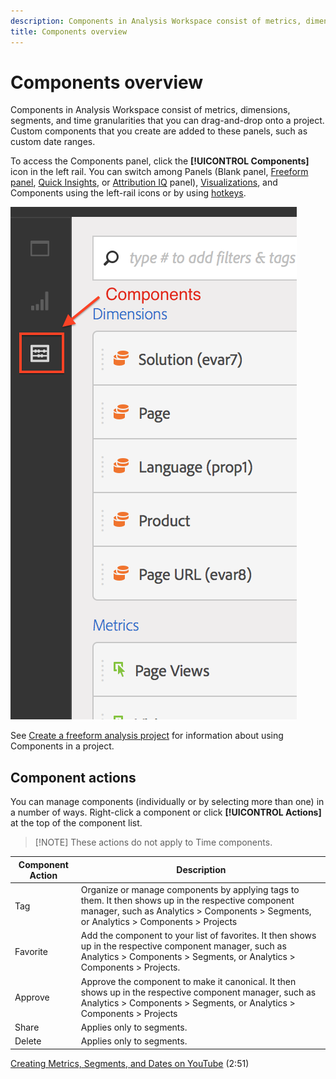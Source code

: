 ```yaml
---
description: Components in Analysis Workspace consist of metrics, dimensions, segments, and time granularities that you can drag-and-drop onto a project. Custom components that you create are added to these panels, such as custom date ranges.
title: Components overview
---
```


# Components overview

Components in Analysis Workspace consist of metrics, dimensions, segments, and time granularities that you can drag-and-drop onto a project. Custom components that you create are added to these panels, such as custom date ranges.

To access the Components panel, click the **[!UICONTROL Components]** icon in the left rail. You can switch among Panels (Blank panel, [Freeform panel](/help/analysis-workspace/visualizations/freeform-table.md), [Quick Insights](/help/analysis-workspace/c-panels/quickinsight.md), or [Attribution IQ](/help/analysis-workspace/c-panels/attribution.md) panel), [Visualizations](/help/analysis-workspace/visualizations/freeform-analysis-visualizations.md), and Components using the left-rail icons or by using [hotkeys](/help/analysis-workspace/build-workspace-project/fa-shortcut-keys.md).

![](assets/components.png)

See [Create a freeform analysis project](/help/analysis-workspace/build-workspace-project/t-freeform-project.md) for information about using Components in a project.

## Component actions

You can manage components (individually or by selecting more than one) in a number of ways. Right-click a component or click **[!UICONTROL Actions]** at the top of the component list.

>[!NOTE] These actions do not apply to Time components.

| Component Action | Description |
|--- |--- |
|Tag|Organize or manage components by applying tags to them. It then shows up in the respective component manager, such as  Analytics >  Components >  Segments, or  Analytics >  Components >  Projects|
|Favorite|Add the component to your list of favorites. It then shows up in the respective component manager, such as  Analytics >  Components >  Segments, or  Analytics >  Components >  Projects.|
|Approve|Approve the component to make it canonical. It then shows up in the respective component manager, such as  Analytics >  Components >  Segments, or  Analytics >  Components >  Projects|
|Share|Applies only to segments.|
|Delete|Applies only to segments.|

[Creating Metrics, Segments, and Dates on YouTube](https://www.youtube.com/watch?v=XXJuNAte8E8&index=25&list=PL2tCx83mn7GuNnQdYGOtlyCu0V5mEZ8sS) (2:51)
